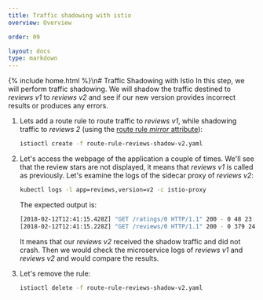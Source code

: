 ```yaml
---
title: Traffic shadowing with istio
overview: Overview

order: 09

layout: docs
type: markdown
---
```

{% include home.html %}\n# Traffic Shadowing with Istio
In this step, we will perform traffic shadowing. We will shadow the traffic destined to _reviews v1_ to _reviews v2_ and see if our new version provides incorrect results or produces any errors.

1. Lets add a route rule to route traffic to _reviews v1_, while shadowing traffic to _reviews 2_ (using the [route rule _mirror_ attribute](https://istio.io/docs/reference/config/istio.routing.v1alpha1.html#RouteRule)):
   ```bash
   istioctl create -f route-rule-reviews-shadow-v2.yaml  
   ```

2. Let's access the webpage of the application a couple of times. We'll see that the review stars are not displayed, it means that _reviews v1_ is called as previously. Let's examine the logs of the sidecar proxy of _reviews v2_:
   ```bash
   kubectl logs -l app=reviews,version=v2 -c istio-proxy
   ```
   The expected output is:
   ```bash
   [2018-02-12T12:41:15.428Z] "GET /ratings/0 HTTP/1.1" 200 - 0 48 23 22 "-" "Apache-CXF/3.1.14" "3a17f766-1077-99ab-bb8a-5b3808642ff2" "ratings:9080" "172.30.174.69:9080"
   [2018-02-12T12:41:15.228Z] "GET /reviews/0 HTTP/1.1" 200 - 0 379 240 223 "172.30.30.8" "python-requests/2.18.4" "3a17f766-1077-99ab-bb8a-5b3808642ff2" "reviews:9080-shadow" "127.0.0.1:9080"
   ```

   It means that our _reviews v2_ received the shadow traffic and did not crash. Then we would check the microservice logs of _reviews v1_ and _reviews v2_ and would compare the results.

3. Let's remove the rule:
   ```bash
   istioctl delete -f route-rule-reviews-shadow-v2.yaml
   ```
